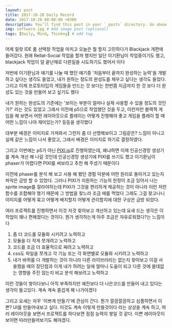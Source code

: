 ```yaml
---
layout: post
title: 2017-10-20 Daily Record
date: 2017-10-20 00:00:00 +0300
description: You’ll find this post in your `_posts` directory. Go ahead and edit it and re-build the site to see your changes. # Add post description (optional)
img: software.jpg # Add image post (optional)
tags: [Daily, Mind, Thinkng] # add tag
---
```


어제 릴랏 IDE 룸 선택창 작업을 마치고 오늘은 뭘 할지 고민하다가 Blackjack 개편에 들어갔다. 원래 Rellat-Social 작업을 할까 했지만 일단 이기환님이 작업중이기도 했고, blackjack 작업이 덜 끝난채로 다른일을 시도하기도 했어서 이다

저번에 이기환님과 얘기를 나눌 때 했던 얘기중 '처음부터 끝까지 완성하는 능력'을 개발하고 싶다는 생각도 들었고, 내가 원하는 정도의 완성도를 채우고 싶다는 생각도 들었다. 그리고 이제 프로토타입의 게임들을 만드는 것 보다는 한번쯤 지금까지 한 것 보다 더 완성도 있는 것을 만들어 보고 싶기도 했다

내가 원하는 완성도의 기준에는 '보이는 부분이 얼마나 실제 사용할 수 있을 정도의 것인가?' 라는 것도 있었고 그래서 이전에 p5으로 작업했던 것을 두고, 이런저런 블랙잭 게임을 해 보면서 어떤 레이아웃으로 플레이는 어떻게 진행해야 좋고 게임을 플레이 할 때 어떤 느낌이 나야 재미있는가? 등등을 생각했다

대부분 배경은 이미지로 가져와서 그런지 좀 더 선명해보이고 그림같은? 느낌이 아니고 실제 같은 느낌이 나서 좋았고, 그래서 배경은 이미지로 하기로 결정하였다.

그리고 이번에는 p5가 아닌 [PIXI.js](http://www.pixijs.com/)로 진행하였는데, 왜냐하면 이제 인공신경망 생성기를 계속 개선 해 나갈 것인데 인공신경망 생성기에 PIXI를 쓰기도 했고 이기환님이 phaser가 어렵다면 PIXI를 써보라고 추천 해 주셨기 때문이다

이전에 phaser를 분석 해 보고 사용 해 봤던 경험 덕분에 어떤 원리로 돌아가고 있는지 파악은 금방 할 수 있었다. 그러나 PIXI가 지원하는 기능의 한정이 조금 있어서 나는 sprite image를 잘라야하는데 PIXI가 그것을 편리하게 제공하는 것이 아니라 이런 저런 함수를 조합해야 했기 때문에 그 방법을 찾느라 조금 애를 먹었다 그래도 그걸 찾고나니 이미지를 어떻게 묶고 어떻게 배치할지 어떻게 관리할지에 대한 구상은 금방 되었다.

여러 프로젝트를 진행하면서 이것 저것 찾아보고 개선하고 있는데 요새 드는 생각은 이 작업이 꽤나 편해졌다는 것이다. 뭔가 생각하는게 아주 조금은 자유로워졌다?는 느낌이다

1. 좀 더 코드를 모듈화 시키려고 노력하고
2. 모듈을 더 작게 쪼개려고 노력하고
3. 코드를 조금 더 효율적으로 짜려고 노력하고
4. css도 파일을 쪼개고 각 기능 또는 각 화면별로 모듈화 시키려고 노력하고
5. 내가 바퀴를 다 개발하는 것이 아니라 다른 라이브러리는 없는지 찾아보고 이걸 사용했을 때의 장단점과 이게 내가 하려는 일에 얼마나 도움이 되고 다른 것에 쓸데없는 영향을 주진 않는지 비교 분석 해보려고 노력하고

이런 것들이 쌓이다보니 아직 부족하지만 예전보다 더 나은코드를 만들어 내고 있다는 생각이 들고있다. 계속 계속 즐겁게 해 나가야겠다

그리고 요새는 자꾸 '이쁘게 만들기'에 관심이 간다. 뭔가 깔끔깔끔하고 심플하면서 이쁜? UI를 만들어내보고 싶다. 이것도 계속 이렇게 만들것이다 라는 상상을 계속 하고, 여러 레이아웃을 보면서 프로젝트를 하다보면 점점 능력이 쌓일 것 같다. 이쁜 레이아웃이 보이면 따라만들어보기도 해야겠다.
